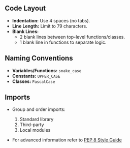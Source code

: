 
## Code Layout

- **Indentation:** Use 4 spaces (no tabs).
- **Line Length:** Limit to 79 characters.
- **Blank Lines:**
  - 2 blank lines between top-level functions/classes.
  - 1 blank line in functions to separate logic.

## Naming Conventions

- **Variables/Functions:** `snake_case`
- **Constants:** `UPPER_CASE`
- **Classes:** `PascalCase`

## Imports

- Group and order imports:
  1. Standard library
  2. Third-party
  3. Local modules


- For advanced information refer to [PEP 8 Style Guide](https://peps.python.org/pep-0008/)